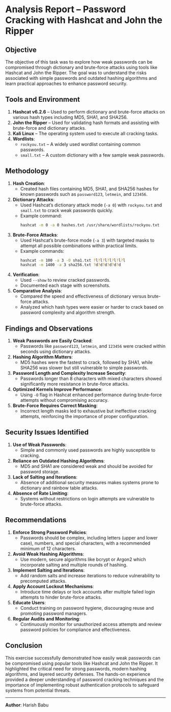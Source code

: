 # Analysis Report – Password Cracking with Hashcat and John the Ripper

## Objective
The objective of this task was to explore how weak passwords can be compromised through dictionary and brute-force attacks using tools like Hashcat and John the Ripper. The goal was to understand the risks associated with simple passwords and outdated hashing algorithms and learn practical approaches to enhance password security.

## Tools and Environment
1. **Hashcat v6.2.6** – Used to perform dictionary and brute-force attacks on various hash types including MD5, SHA1, and SHA256.
2. **John the Ripper** – Used for validating hash formats and assisting with brute-force and dictionary attacks.
3. **Kali Linux** – The operating system used to execute all cracking tasks.
4. **Wordlists**:
   - `rockyou.txt` – A widely used wordlist containing common passwords.
   - `small.txt` – A custom dictionary with a few sample weak passwords.

## Methodology
1. **Hash Creation**:
   - Created hash files containing MD5, SHA1, and SHA256 hashes for known passwords such as `password123`, `letmein`, and `123456`.
2. **Dictionary Attacks**:
   - Used Hashcat’s dictionary attack mode (`-a 0`) with `rockyou.txt` and `small.txt` to crack weak passwords quickly.
   - Example command:
     ```bash
     hashcat -m 0 -a 0 hashes.txt /usr/share/wordlists/rockyou.txt
     ```
3. **Brute-Force Attacks**:
   - Used Hashcat’s brute-force mode (`-a 3`) with targeted masks to attempt all possible combinations within practical limits.
   - Example commands:
     ```bash
     hashcat -m 100 -a 3 -O sha1.txt ?l?l?l?l?l?l?l
     hashcat -m 1400 -a 3 sha256.txt ?d?d?d?d?d?d
     ```
4. **Verification**:
   - Used `--show` to review cracked passwords.
   - Documented each stage with screenshots.
5. **Comparative Analysis**:
   - Compared the speed and effectiveness of dictionary versus brute-force attacks.
   - Analyzed which hash types were easier or harder to crack based on password complexity and algorithm strength.

## Findings and Observations
1. **Weak Passwords are Easily Cracked**:
   - Passwords like `password123`, `letmein`, and `123456` were cracked within seconds using dictionary attacks.
2. **Hashing Algorithm Matters**:
   - MD5 hashes were the fastest to crack, followed by SHA1, while SHA256 was slower but still vulnerable to simple passwords.
3. **Password Length and Complexity Increase Security**:
   - Passwords longer than 8 characters with mixed characters showed significantly more resistance in brute-force attacks.
4. **Optimized Kernels Improve Performance**:
   - Using `-O` flag in Hashcat enhanced performance during brute-force attempts without compromising accuracy.
5. **Brute-Force Requires Correct Masking**:
   - Incorrect length masks led to exhaustive but ineffective cracking attempts, reinforcing the importance of proper configuration.

## Security Issues Identified
1. **Use of Weak Passwords**:
   - Simple and commonly used passwords are highly susceptible to cracking.
2. **Reliance on Outdated Hashing Algorithms**:
   - MD5 and SHA1 are considered weak and should be avoided for password storage.
3. **Lack of Salting and Iterations**:
   - Absence of additional security measures makes systems prone to dictionary and rainbow table attacks.
4. **Absence of Rate Limiting**:
   - Systems without restrictions on login attempts are vulnerable to brute-force attacks.

## Recommendations
1. **Enforce Strong Password Policies**:
   - Passwords should be complex, including letters (upper and lower case), numbers, and special characters, with a recommended minimum of 12 characters.
2. **Avoid Weak Hashing Algorithms**:
   - Use modern, secure algorithms like bcrypt or Argon2 which incorporate salting and multiple rounds of hashing.
3. **Implement Salting and Iterations**:
   - Add random salts and increase iterations to reduce vulnerability to precomputed attacks.
4. **Apply Account Lockout Mechanisms**:
   - Introduce time delays or lock accounts after multiple failed login attempts to hinder brute-force attacks.
5. **Educate Users**:
   - Conduct training on password hygiene, discouraging reuse and promoting password managers.
6. **Regular Audits and Monitoring**:
   - Continuously monitor for unauthorized access attempts and review password policies for compliance and effectiveness.

## Conclusion
This exercise successfully demonstrated how easily weak passwords can be compromised using popular tools like Hashcat and John the Ripper. It highlighted the critical need for strong passwords, modern hashing algorithms, and layered security defenses. The hands-on experience provided a deeper understanding of password cracking techniques and the importance of implementing robust authentication protocols to safeguard systems from potential threats.

---

**Author**: Harish Babu
